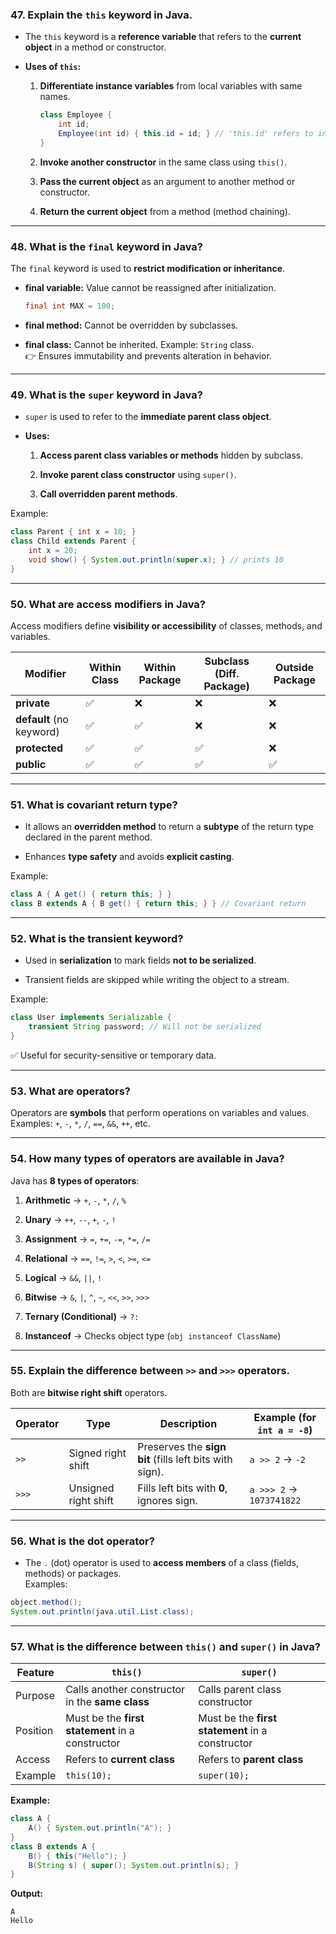 ### **47. Explain the `this` keyword in Java.**

- The `this` keyword is a **reference variable** that refers to the **current object** in a method or constructor.
    
- **Uses of `this`:**
    
    1. **Differentiate instance variables** from local variables with same names.
        
        ```java
        class Employee {
            int id;
            Employee(int id) { this.id = id; } // 'this.id' refers to instance variable
        }
        ```
        
    2. **Invoke another constructor** in the same class using `this()`.
        
    3. **Pass the current object** as an argument to another method or constructor.
        
    4. **Return the current object** from a method (method chaining).
        

---

### **48. What is the `final` keyword in Java?**

The `final` keyword is used to **restrict modification or inheritance**.

- **final variable:** Value cannot be reassigned after initialization.
    
    ```java
    final int MAX = 100;
    ```
    
- **final method:** Cannot be overridden by subclasses.
    
- **final class:** Cannot be inherited. Example: `String` class.  
    👉 Ensures immutability and prevents alteration in behavior.
    

---

### **49. What is the `super` keyword in Java?**

- `super` is used to refer to the **immediate parent class object**.
    
- **Uses:**
    
    1. **Access parent class variables or methods** hidden by subclass.
        
    2. **Invoke parent class constructor** using `super()`.
        
    3. **Call overridden parent methods**.
        

Example:

```java
class Parent { int x = 10; }
class Child extends Parent {
    int x = 20;
    void show() { System.out.println(super.x); } // prints 10
}
```

---

### **50. What are access modifiers in Java?**

Access modifiers define **visibility or accessibility** of classes, methods, and variables.

|Modifier|Within Class|Within Package|Subclass (Diff. Package)|Outside Package|
|---|---|---|---|---|
|**private**|✅|❌|❌|❌|
|**default** (no keyword)|✅|✅|❌|❌|
|**protected**|✅|✅|✅|❌|
|**public**|✅|✅|✅|✅|

---

### **51. What is covariant return type?**

- It allows an **overridden method** to return a **subtype** of the return type declared in the parent method.
    
- Enhances **type safety** and avoids **explicit casting**.
    

Example:

```java
class A { A get() { return this; } }
class B extends A { B get() { return this; } } // Covariant return
```

---

### **52. What is the transient keyword?**

- Used in **serialization** to mark fields **not to be serialized**.
    
- Transient fields are skipped while writing the object to a stream.
    

Example:

```java
class User implements Serializable {
    transient String password; // Will not be serialized
}
```

✅ Useful for security-sensitive or temporary data.

---

### **53. What are operators?**

Operators are **symbols** that perform operations on variables and values.  
Examples: `+`, `-`, `*`, `/`, `==`, `&&`, `++`, etc.

---

### **54. How many types of operators are available in Java?**

Java has **8 types of operators**:

1. **Arithmetic** → `+`, `-`, `*`, `/`, `%`
    
2. **Unary** → `++`, `--`, `+`, `-`, `!`
    
3. **Assignment** → `=`, `+=`, `-=`, `*=`, `/=`
    
4. **Relational** → `==`, `!=`, `>`, `<`, `>=`, `<=`
    
5. **Logical** → `&&`, `||`, `!`
    
6. **Bitwise** → `&`, `|`, `^`, `~`, `<<`, `>>`, `>>>`
    
7. **Ternary (Conditional)** → `?:`
    
8. **Instanceof** → Checks object type (`obj instanceof ClassName`)
    

---

### **55. Explain the difference between `>>` and `>>>` operators.**

Both are **bitwise right shift** operators.

|Operator|Type|Description|Example (for `int a = -8`)|
|---|---|---|---|
|`>>`|Signed right shift|Preserves the **sign bit** (fills left bits with sign).|`a >> 2` → `-2`|
|`>>>`|Unsigned right shift|Fills left bits with **0**, ignores sign.|`a >>> 2` → `1073741822`|

---

### **56. What is the dot operator?**

- The `.` (dot) operator is used to **access members** of a class (fields, methods) or packages.  
    Examples:
    

```java
object.method();
System.out.println(java.util.List.class);
```

---

### **57. What is the difference between `this()` and `super()` in Java?**

|Feature|`this()`|`super()`|
|---|---|---|
|Purpose|Calls another constructor in the **same class**|Calls parent class constructor|
|Position|Must be the **first statement** in a constructor|Must be the **first statement** in a constructor|
|Access|Refers to **current class**|Refers to **parent class**|
|Example|`this(10);`|`super(10);`|

**Example:**

```java
class A {
    A() { System.out.println("A"); }
}
class B extends A {
    B() { this("Hello"); }
    B(String s) { super(); System.out.println(s); }
}
```

**Output:**

```
A
Hello
```